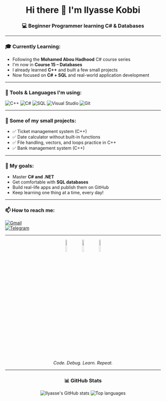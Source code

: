 <div align="center">

  <h1>Hi there 👋 I'm Ilyasse Kobbi</h1>  
  <h3>💻 Beginner Programmer learning C# & Databases</h3>

</div>

---

### 🎓 Currently Learning:

- Following the **Mohamed Abou Hadhood** C# course series  
- I'm now in **Course 15 – Databases**
- I already learned **C++** and built a few small projects  
- Now focused on **C# + SQL** and real-world application development

---

### 🧰 Tools & Languages I'm using:

![C++](https://img.shields.io/badge/C++-blue?style=flat&logo=cplusplus&logoColor=white)
![C#](https://img.shields.io/badge/C%23-239120?style=flat&logo=csharp&logoColor=white)
![SQL](https://img.shields.io/badge/SQL-4479A1?style=flat&logo=sqlite&logoColor=white)
![Visual Studio](https://img.shields.io/badge/Visual%20Studio-5C2D91?style=flat&logo=visualstudio&logoColor=white)
![Git](https://img.shields.io/badge/GIT-E44C30?style=flat&logo=git&logoColor=white)

---

### 📌 Some of my small projects:

- ✅ Ticket management system (C++)
- ✅ Date calculator without built-in functions
- ✅ File handling, vectors, and loops practice in C++
- ✅ Bank management system (C++)

---

### 🎯 My goals:

- Master **C# and .NET**
- Get comfortable with **SQL databases**
- Build real-life apps and publish them on GitHub
- Keep learning one thing at a time, every day!

---

### 📫 How to reach me:

[![Gmail](https://img.shields.io/badge/Gmail-D14836?style=flat&logo=gmail&logoColor=white)](mailto:ilyaskobbi578@gmail.com)  
[![Telegram](https://img.shields.io/badge/Telegram-2CA5E0?style=flat&logo=telegram&logoColor=white)](https://t.me/ilyassekobbi)

---

<div align="center">
  <img src="https://raw.githubusercontent.com/Tarikul-Islam-Anik/Animated-Fluent-Emojis/master/Emojis/Smilies/Face%20with%20Spiral%20Eyes.png" width="10%"/>
  <img src="https://raw.githubusercontent.com/Tarikul-Islam-Anik/Animated-Fluent-Emojis/master/Emojis/Smilies/Relieved%20Face.png" width="10%"/>
  <img src="https://raw.githubusercontent.com/Tarikul-Islam-Anik/Animated-Fluent-Emojis/master/Emojis/Smilies/Astonished%20Face.png" width="10%"/><br>
  <em>Code. Debug. Learn. Repeat.</em>
</div>

---

<div align="center">

  <h3>📊 GitHub Stats</h3>

  <img src="https://github-readme-stats.vercel.app/api?username=ilyasse578&show_icons=true&theme=radical" alt="Ilyasse's GitHub stats" />

  <img src="https://github-readme-stats.vercel.app/api/top-langs/?username=ilyasse578&layout=compact&theme=radical" alt="Top languages" />

</div>
